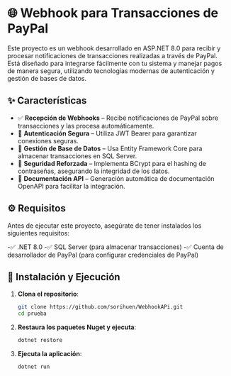 # 🌐 Webhook para Transacciones de PayPal
Este proyecto es un webhook desarrollado en ASP.NET 8.0 para recibir y procesar notificaciones de transacciones realizadas a través de PayPal. Está diseñado para integrarse fácilmente con tu sistema y manejar pagos de manera segura, utilizando tecnologías modernas de autenticación y gestión de bases de datos.

## ✨ Características

- ✅ **Recepción de Webhooks** – Recibe notificaciones de PayPal sobre transacciones y las procesa automáticamente.  
- 🔐 **Autenticación Segura** – Utiliza JWT Bearer para garantizar conexiones seguras.  
- 💾 **Gestión de Base de Datos** – Usa Entity Framework Core para almacenar transacciones en SQL Server.  
- 🔑 **Seguridad Reforzada** – Implementa BCrypt para el hashing de contraseñas, asegurando la integridad de los datos.  
- 📄 **Documentación API** – Generación automática de documentación OpenAPI para facilitar la integración.  


## ⚙️ Requisitos
Antes de ejecutar este proyecto, asegúrate de tener instalados los siguientes requisitos:

-✅ .NET 8.0
-✅ SQL Server (para almacenar transacciones)
-✅ Cuenta de desarrollador de PayPal (para configurar credenciales de PayPal)


## 🚀 Instalación y Ejecución

1. **Clona el repositorio**:

   ```bash
   git clone https://github.com/sorihuen/WebhookAPi.git
   cd prueba

2. **Restaura los paquetes Nuget y ejecuta**:

   ```bash
   dotnet restore

3. **Ejecuta la aplicación**:

   ```bash
   dotnet run


   
